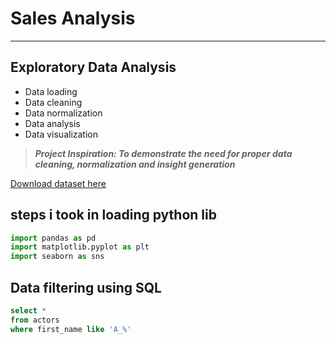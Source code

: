 # Sales Analysis
___
## Exploratory Data Analysis
+ Data loading
+ Data cleaning
+ Data normalization 
+ Data analysis
+ Data visualization 

> **_Project Inspiration: To demonstrate the need for proper data cleaning, normalization and insight generation_**

[Download dataset here](https://docs.google.com/spreadsheets/d/1vbU4RDKDXHimlLJe45Q-BfCTPLTvaEPl/edit?usp=sharing&ouid=118150685967031049374&rtpof=true&sd=true)

## steps i took in loading python lib
```python
import pandas as pd
import matplotlib.pyplot as plt
import seaborn as sns

```

## Data filtering using SQL
```sql
select *
from actors
where first_name like 'A_%'

```
